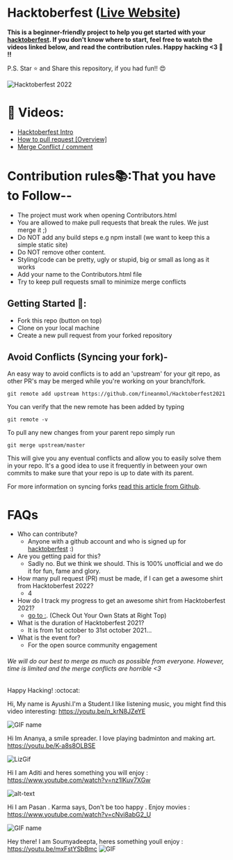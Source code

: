 # Hacktoberfest ([Live Website](https://hacktoberfest.digitalocean.com/))

**This is a beginner-friendly project to help you get started with your
[hacktoberfest](https://hacktoberfest.digitalocean.com/). If you don't
know where to start, feel free to watch the videos linked below, and
read the contribution rules. Happy hacking <3 💙 !!**

P.S. Star ⭐ and Share this repository, if you had fun!! 😍

![Hacktoberfest 2022](https://hacktoberfest.digitalocean.com/_nuxt/img/logo-hacktoberfest-full.f42e3b1.svg)

# 📌 Videos:

- [Hacktoberfest Intro](https://youtu.be/OsAFX_ZbgaE)
- [How to pull request [Overview]](https://youtu.be/DIj2q02gvKs)
- [Merge Conflict / comment](https://youtu.be/zOx5PJTY8CI)


# Contribution rules📚:That you have to Follow--

- The project must work when opening Contributors.html
- You are allowed to make pull requests that break the rules. We just merge it ;)
- Do NOT add any build steps e.g npm install (we want to keep this a simple static site)
- Do NOT remove other content.
- Styling/code can be pretty, ugly or stupid, big or small as long as it works
- Add your name to the Contributors.html file
- Try to keep pull requests small to minimize merge conflicts


## Getting Started 🤗:

- Fork this repo (button on top)
- Clone on your local machine
- Create a new pull request from your forked repository


## Avoid Conflicts (Syncing your fork)-

An easy way to avoid conflicts is to add an 'upstream' for your git repo, as other PR's may be merged while you're working on your branch/fork.   

```terminal
git remote add upstream https://github.com/fineanmol/Hacktoberfest2021
```

You can verify that the new remote has been added by typing
```terminal
git remote -v
```

To pull any new changes from your parent repo simply run
```terminal
git merge upstream/master
```

This will give you any eventual conflicts and allow you to easily solve them in your repo. It's a good idea to use it frequently in between your own commits to make sure that your repo is up to date with its parent.

For more information on syncing forks [read this article from Github](https://help.github.com/articles/syncing-a-fork/).


# FAQs 

- Who can contribute?
  - Anyone with a github account and who is signed up for
[hacktoberfest](https://hacktoberfest.digitalocean.com/) :)
- Are you getting paid for this?
  - Sadly no. But we think we should. This is 100% unofficial and we do it for fun, fame and glory.
- How many pull request (PR) must be made, if I can get a awesome shirt from Hacktoberfest 2022?
  - 4
- How do I track my progress to get an awesome shirt from Hacktoberfest 2021?
  - [go to :](https://hacktoberfest.digitalocean.com/profile/). (Check Out Your Own Stats at Right Top)
- What is the duration of Hacktoberfest 2021?
  - It is from 1st october to 31st october 2021...
- What is the event for?
  - For the open source community engagement



###### *We will do our best to merge as much as possible from everyone. However, time is limited and the merge conflicts are horrible <3*


Happy Hacking! :octocat:

Hi, My name is Ayushi.I'm a Student.I like listening music, you might find this video interesting: https://youtu.be/n_krN8JZeYE

![GIF name](https://media.giphy.com/media/qugzlUdW5CkeI/giphy.gif)

Hi Im Ananya, a smile spreader. I love playing badminton and making art.  
https://youtu.be/K-a8s8OLBSE

![LizGif](https://media.giphy.com/media/CXEYAtdOvXXXO/giphy.gif)


Hi I am Aditi and heres something you will enjoy : https://www.youtube.com/watch?v=nz1lKuv7XGw

![alt-text](https://media.giphy.com/media/inyqrgp9o3NUA/giphy.gif)

Hi I am Pasan . Karma says, Don't be too happy . Enjoy movies : https://www.youtube.com/watch?v=cNvi8abG2_U

![GIF name](https://media.giphy.com/media/l3vR0iVsWTfVt8vo4/giphy.gif)

Hey there! I am Soumyadeepta, heres something youll enjoy : https://youtu.be/mxFstYSbBmc
![GIF](https://media.giphy.com/media/hsUG0ob8Rezq14kZg6/giphy.gif)

